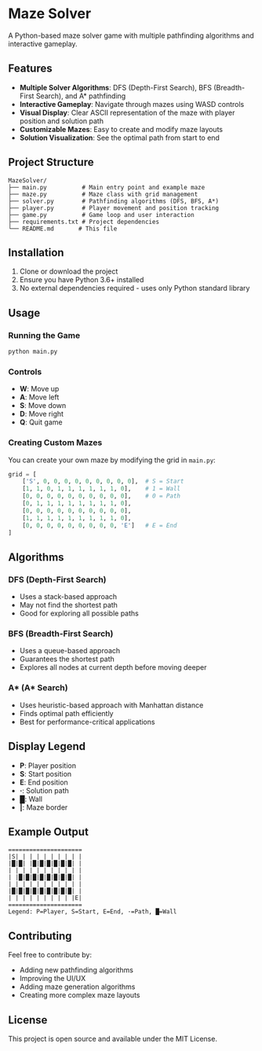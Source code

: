 # Maze Solver

A Python-based maze solver game with multiple pathfinding algorithms and interactive gameplay.

## Features

- **Multiple Solver Algorithms**: DFS (Depth-First Search), BFS (Breadth-First Search), and A* pathfinding
- **Interactive Gameplay**: Navigate through mazes using WASD controls
- **Visual Display**: Clear ASCII representation of the maze with player position and solution path
- **Customizable Mazes**: Easy to create and modify maze layouts
- **Solution Visualization**: See the optimal path from start to end

## Project Structure

```
MazeSolver/
├── main.py          # Main entry point and example maze
├── maze.py          # Maze class with grid management
├── solver.py        # Pathfinding algorithms (DFS, BFS, A*)
├── player.py        # Player movement and position tracking
├── game.py          # Game loop and user interaction
├── requirements.txt # Project dependencies
└── README.md       # This file
```

## Installation

1. Clone or download the project
2. Ensure you have Python 3.6+ installed
3. No external dependencies required - uses only Python standard library

## Usage

### Running the Game

```bash
python main.py
```

### Controls

- **W**: Move up
- **A**: Move left  
- **S**: Move down
- **D**: Move right
- **Q**: Quit game

### Creating Custom Mazes

You can create your own maze by modifying the grid in `main.py`:

```python
grid = [
    ['S', 0, 0, 0, 0, 0, 0, 0, 0, 0],  # S = Start
    [1, 1, 0, 1, 1, 1, 1, 1, 1, 0],    # 1 = Wall
    [0, 0, 0, 0, 0, 0, 0, 0, 0, 0],    # 0 = Path
    [0, 1, 1, 1, 1, 1, 1, 1, 1, 0],
    [0, 0, 0, 0, 0, 0, 0, 0, 0, 0],
    [1, 1, 1, 1, 1, 1, 1, 1, 1, 0],
    [0, 0, 0, 0, 0, 0, 0, 0, 0, 'E']   # E = End
]
```

## Algorithms

### DFS (Depth-First Search)
- Uses a stack-based approach
- May not find the shortest path
- Good for exploring all possible paths

### BFS (Breadth-First Search)  
- Uses a queue-based approach
- Guarantees the shortest path
- Explores all nodes at current depth before moving deeper

### A* (A* Search)
- Uses heuristic-based approach with Manhattan distance
- Finds optimal path efficiently
- Best for performance-critical applications

## Display Legend

- **P**: Player position
- **S**: Start position
- **E**: End position  
- **·**: Solution path
- **█**: Wall
- **|**: Maze border

## Example Output

```
=====================
|S| | | | | | | | | |
|█|█| |█|█|█|█|█|█| |
| | | | | | | | | | |
| |█|█|█|█|█|█|█|█| |
| | | | | | | | | | |
|█|█|█|█|█|█|█|█|█| |
| | | | | | | | | |E|
=====================
Legend: P=Player, S=Start, E=End, ·=Path, █=Wall
```

## Contributing

Feel free to contribute by:
- Adding new pathfinding algorithms
- Improving the UI/UX
- Adding maze generation algorithms
- Creating more complex maze layouts

## License

This project is open source and available under the MIT License.